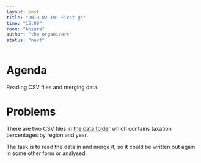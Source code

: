 ```yaml
---
layout: post
title: "2019-02-19: First-go"
time: "15:00"
room: "Aniara"
author: "the organizers"
status: "next"
---
```



# Agenda

Reading CSV files and merging data.


# Problems

There are two CSV files in [the data folder](https://github.com/danielk333/python-open-mike/tree/gh-pages/data) which contains taxation
percentages by region and year.

The task is to read the data in and merge it, so it could be written out
again in some other form or analysed.


